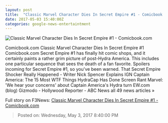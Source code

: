 ```yaml
---
layout: post
title:  "Classic Marvel Character Dies In Secret Empire #1 - Comicbook.com"
date: 2017-05-03 15:40:00Z
categories: google-news-entertaintment
---
```


![Classic Marvel Character Dies In Secret Empire #1 - Comicbook.com](http://media.comicbook.com/2017/05/secret-empire-1-cover-header-994271-640x320.jpg)

Comicbook.com Classic Marvel Character Dies In Secret Empire #1 Comicbook.com Secret Empire #1 has finally hit comic shops, and it certainly paints a rather grim picture of post-Hydra America. This includes one particular sequence that sees the death of a fan favorite. Spoilers incoming for Secret Empire #1, so you've been warned. That Secret Empire Shocker Really Happened - Writer Nick Spencer Explains IGN Captain America: The 15 Most WTF Things HydraCap Has Done Screen Rant Marvel: 'We hear your concerns' about Captain America's Hydra turn EW.com (blog) Gizmodo - Hollywood Reporter - ABC News all 49 news articles »


Full story on F3News: [Classic Marvel Character Dies In Secret Empire #1 - Comicbook.com](http://www.f3nws.com/n/HtZTTJ)

> Posted on: Wednesday, May 3, 2017 8:40:00 PM
